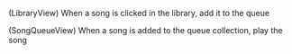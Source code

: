 (LibraryView) When a song is clicked in the library, add it to the queue

(SongQueueView) When a song is added to the queue collection, play the song

